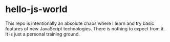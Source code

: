 # hello-js-world
This repo is intentionally an absolute chaos where I learn and try basic features of new JavaScript technologies. There is nothing to expect from it. It is just a personal training ground.

